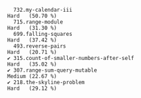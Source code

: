       732.my-calendar-iii                                              Hard   (50.70 %)
      715.range-module                                                 Hard   (31.30 %)
      699.falling-squares                                              Hard   (37.42 %)
      493.reverse-pairs                                                Hard   (20.71 %)
    ✔ 315.count-of-smaller-numbers-after-self                          Hard   (35.02 %)
    ✔ 307.range-sum-query-mutable                                      Medium (22.67 %)
    ✔ 218.the-skyline-problem                                          Hard   (29.12 %)
